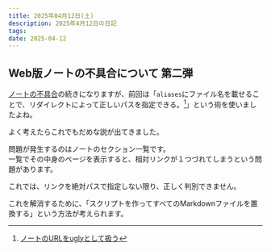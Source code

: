 ```yaml
---
title: 2025年04月12日(土)
description: 2025年4月12日の日記
tags: 
date: 2025-04-12
---
```

## Web版ノートの不具合について 第二弾
[ノートの不具合](2025-04-11.md#ノートの不具合)の続きになりますが、前回は「`aliases`にファイル名を載せることで、リダイレクトによって正しいパスを指定できる。[^1]」という術を使いましたよね。

よく考えたらこれでもだめな説が出てきました。

問題が発生するのはノートのセクション一覧です。  
一覧でその中身のページを表示すると、相対リンクが１つづれてしまうという問題があります。

これでは、リンクを絶対パスで指定しない限り、正しく判別できません。

これを解消するために、「スクリプトを作ってすべてのMarkdownファイルを置換する」という方法が考えられます。


[^1]: [ノートのURLをuglyとして扱う](2025-04-11.md#ノートのURLをuglyとして扱う)
